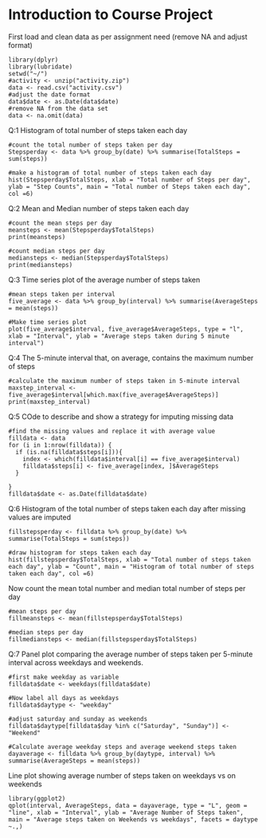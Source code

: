 Introduction to Course Project
==============================
First load and clean data as per assignment need (remove NA and adjust format)
```{r echo=TRUE}
library(dplyr)
library(lubridate)
setwd("~/")
#activity <- unzip("activity.zip")
data <- read.csv("activity.csv")
#adjust the date format 
data$date <- as.Date(data$date)
#remove NA from the data set
data <- na.omit(data)

```

Q:1 Histogram of total number of steps taken each day
```{r echo=TRUE}
#count the total number of steps taken per day
Stepsperday <- data %>% group_by(date) %>% summarise(TotalSteps = sum(steps))

#make a histogram of total number of steps taken each day
hist(Stepsperday$TotalSteps, xlab = "Total number of Steps per day", ylab = "Step Counts", main = "Total number of Steps taken each day", col =6)

```

Q:2 Mean and Median number of steps taken each day
```{r echo=TRUE}
#count the mean steps per day
meansteps <- mean(Stepsperday$TotalSteps)
print(meansteps)

#count median steps per day
mediansteps <- median(Stepsperday$TotalSteps)
print(mediansteps)
```

Q:3 Time series plot of the average number of steps taken
```{r echo=TRUE}
#mean steps taken per interval
five_average <- data %>% group_by(interval) %>% summarise(AverageSteps = mean(steps))

#Make time series plot
plot(five_average$interval, five_average$AverageSteps, type = "l", xlab = "Interval", ylab = "Average steps taken during 5 minute interval")
```

Q:4 The 5-minute interval that, on average, contains the maximum number of steps
```{r echo=TRUE}
#calculate the maximum number of steps taken in 5-minute interval
maxstep_interval <- five_average$interval[which.max(five_average$AverageSteps)]
print(maxstep_interval)
```

Q:5 COde to describe and show a strategy for imputing missing data
```{r echo=TRUE}
#find the missing values and replace it with average value
filldata <- data
for (i in 1:nrow(filldata)) {
  if (is.na(filldata$steps[i])){
    index <- which(filldata$interval[i] == five_average$interval)
    filldata$steps[i] <- five_average[index, ]$AverageSteps
  }
  
}
filldata$date <- as.Date(filldata$date)
```

Q:6 Histogram of the total number of steps taken each day after missing values are imputed
```{r echo=TRUE}
fillstepsperday <- filldata %>% group_by(date) %>% summarise(TotalSteps = sum(steps))
 
#draw histogram for steps taken each day
hist(fillstepsperday$TotalSteps, xlab = "Total number of steps taken each day", ylab = "Count", main = "Histogram of total number of steps taken each day", col =6)
```

Now count the mean total number and median total number of steps per day 

```{r echo=TRUE}
#mean steps per day
fillmeansteps <- mean(fillstepsperday$TotalSteps)

#median steps per day
fillmediansteps <- median(fillstepsperday$TotalSteps)

```

Q:7 Panel plot comparing the average number of steps taken per 5-minute interval across weekdays and weekends.
```{r echo=TRUE}
#first make weekday as variable
filldata$date <- weekdays(filldata$date)

#Now label all days as weekdays
filldata$daytype <- "weekday"

#adjust saturday and sunday as weekends
filldata$daytype[filldata$day %in% c("Saturday", "Sunday")] <- "Weekend"

#Calculate average weekday steps and average weekend steps taken
dayaverage <- filldata %>% group_by(daytype, interval) %>% summarise(AverageSteps = mean(steps))
```
Line plot showing average number of steps taken on weekdays vs on weekends 

```{r echo=TRUE}
library(ggplot2)
qplot(interval, AverageSteps, data = dayaverage, type = "L", geom = "line", xlab = "Interval", ylab = "Average Number of Steps taken", main = "Average steps taken on Weekends vs weekdays", facets = daytype ~.,)

```

